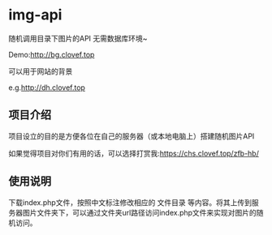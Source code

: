 # img-api
随机调用目录下图片的API 无需数据库环境~

Demo:http://bg.clovef.top

可以用于网站的背景

e.g.http://dh.clovef.top

## 项目介绍

项目设立的目的是方便各位在自己的服务器（或本地电脑上）搭建随机图片API

如果觉得项目对你们有用的话，可以选择打赏我:https://chs.clovef.top/zfb-hb/

## 使用说明
下载index.php文件，按照中文标注修改相应的 文件目录 等内容。将其上传到服务器图片文件夹下，可以通过文件夹url路径访问index.php文件来实现对图片的随机访问。

